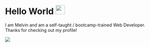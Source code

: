 <h1> Hello World  <img src="https://i.gifer.com/origin/f9/f90fc85cf18e351c565692dcb1c0feeb_w200.webp" width="30px"></h1>

I am Melvin and am a self-taught / bootcamp-trained Web Developer. <br>
Thanks for checking out my profile!

<img src="https://media4.giphy.com/media/13HBDT4QSTpveU/200w.gif?cid=6c09b952ljt3oosq8qexev3uif4pupoohp6mts1ssi1rvntl&rid=200w.gif&ct=g">